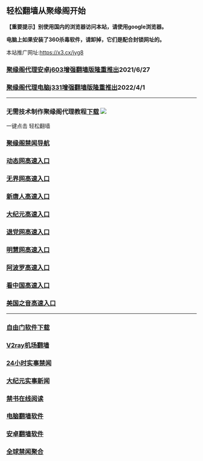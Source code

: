 ## 轻松翻墙从聚缘阁开始

**【重要提示】别使用国内的浏览器访问本站，请使用google浏览器。**

**电脑上如果安装了360杀毒软件，请卸掉，它们是配合封锁网址的。**

本站推广网址:https://x3.cx/jyg8

### [聚缘阁代理安卓j603增强翻墙版隆重推出](https://gitlab.com/juyuange/2/-/raw/master/j603.apk)2021/6/27

### [聚缘阁代理电脑j331增强翻墙版隆重推出](https://gitlab.com/j25414/jyg/-/raw/master/j331.apk)2022/4/1

***



### 无需技术制作聚缘阁代理教程[下载](https://gitlab.com/j25414/jyg/-/raw/master/jygdl.rar)  ![](http://daohang.juyuange.eu.org/j2.gif)

一键点击 轻松翻墙

### [聚缘阁禁闻导航](https://23655.zbac1.gq/aaaoo/j20e)

### [动态网高速入口](https://23655.zbac1.gq/32654/u44774p)

### [无界网高速入口](https://23655.zbac1.gq/32654/u12t)

### [新唐人高速入口](https://23655.zbac1.gq/32654/t5t)

### [大纪元高速入口](https://23655.zbac1.gq/32654/g7t)

### [退党网高速入口](https://23655.zbac1.gq/32654/d8g)

### [明慧网高速入口](https://23655.zbac1.gq/32654/e3g)

### [阿波罗高速入口](https://23655.zbac1.gq/32654/e13a)

### [看中国高速入口](https://23655.zbac1.gq/32654/e11n)

### [美国之音高速入口](https://23655.zbac1.gq/32654/e18m)

***






### [自由门软件下载](https://git.io/skyfree)

### [V2ray机场翻墙](https://github.com/bannedbook/fanqiang/wiki/V2ray%E6%9C%BA%E5%9C%BA)

### [24小时实事禁闻](https://github.com/fyvn2199/djy/blob/master/gb/n24hr.md?dfh#1)

### [大纪元实事新闻](https://github.com/fyvn2199/djy/blob/master/gb/nsc413.md?dfh#1)

### [禁书在线阅读](https://github.com/txyzum203/djy/blob/master/gb/9p.md?flntdtv#1)

### [电脑翻墙软件](https://github.com/Alvin9999/new-pac/wiki)

### [安卓翻墙软件](https://git.io/afq)

### [全球禁闻聚合](https://github.com/gfw-breaker/banned-news1/blob/master/README.md)












